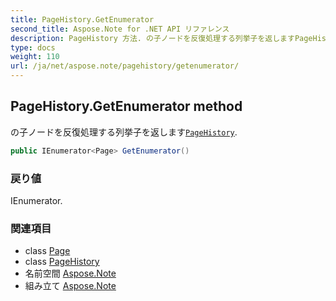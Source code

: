 ```yaml
---
title: PageHistory.GetEnumerator
second_title: Aspose.Note for .NET API リファレンス
description: PageHistory 方法. の子ノードを反復処理する列挙子を返しますPageHistory.
type: docs
weight: 110
url: /ja/net/aspose.note/pagehistory/getenumerator/
---
```

## PageHistory.GetEnumerator method

の子ノードを反復処理する列挙子を返します[`PageHistory`](../).

```csharp
public IEnumerator<Page> GetEnumerator()
```

### 戻り値

IEnumerator.

### 関連項目

* class [Page](../../page/)
* class [PageHistory](../)
* 名前空間 [Aspose.Note](../../pagehistory/)
* 組み立て [Aspose.Note](../../../)


